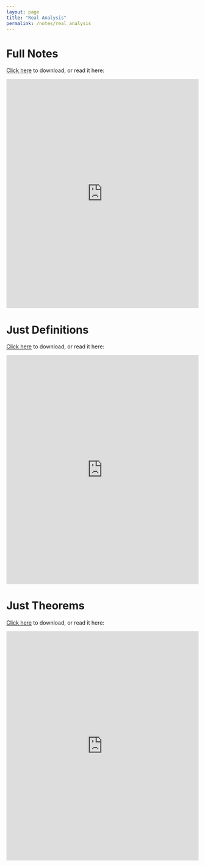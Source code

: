 ```yaml
---
layout: page
title: "Real Analysis"
permalink: /notes/real_analysis
---
```


# Full Notes

<a href="https://raw.githubusercontent.com/Tristanchaang/tristanchaang.github.io/main/downloads/18100BNotesFull.pdf" download>Click here</a> to download, or read it here:

<embed src="https://drive.google.com/viewerng/
viewer?embedded=true&url=http://tristanchaang.github.io/downloads/18100BNotesFull.pdf" width="100%" height="600px" />

# Just Definitions

<a href="https://raw.githubusercontent.com/Tristanchaang/tristanchaang.github.io/main/downloads/18100BNotesDefinitions.pdf" download>Click here</a> to download, or read it here:

<embed src="https://drive.google.com/viewerng/
viewer?embedded=true&url=http://tristanchaang.github.io/downloads/18100BNotesDefinitions.pdf" width="100%" height="600px" />

# Just Theorems

<a href="https://raw.githubusercontent.com/Tristanchaang/tristanchaang.github.io/main/downloads/18100BNotesTheorems.pdf" download>Click here</a> to download, or read it here:

<embed src="https://drive.google.com/viewerng/
viewer?embedded=true&url=http://tristanchaang.github.io/downloads/18100BNotesTheorems.pdf" width="100%" height="600px" />